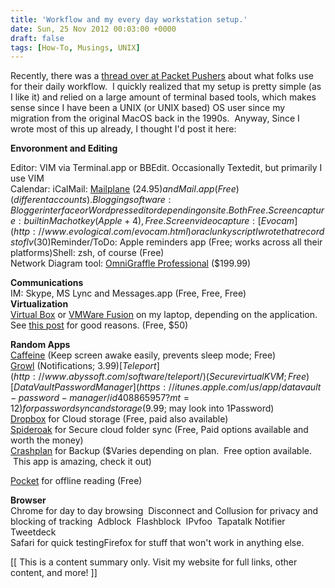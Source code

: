 ```yaml
---
title: 'Workflow and my every day workstation setup.'
date: Sun, 25 Nov 2012 00:03:00 +0000
draft: false
tags: [How-To, Musings, UNIX]
---
```


Recently, there was a [thread over at Packet Pushers](http://forum.packetpushers.net/showthread.php/309-Productivity-or-Social-Apps?p=1276) about what folks use for their daily workflow.  I quickly realized that my setup is pretty simple (as I like it) and relied on a large amount of terminal based tools, which makes sense since I have been a UNIX (or UNIX based) OS user since my migration from the original MacOS back in the 1990s.  Anyway, Since I wrote most of this up already, I thought I'd post it here:  
  
**Envoronment and Editing**  
  
Editor: VIM via Terminal.app or BBEdit. Occasionally Textedit, but primarily I use VIM  
Calendar: iCalMail: [Mailplane](http://mailplaneapp.com/) ($24.95) and Mail.app (Free) (different accounts).Blogging software: Blogger interface or Wordpress editor depending on site.  Both Free.Screen capture: built in Mac hotkey (Apple+4), Free.Screen video capture: [Evocam](http://www.evological.com/evocam.html) or a clunky script I wrote that records to flv ($30)Reminder/ToDo: Apple reminders app (Free; works across all their platforms)Shell: zsh, of course (Free)  
Network Diagram tool: [OmniGraffle Professional](http://www.omnigroup.com/products/omnigraffle/) ($199.99)  
  
  
**Communications**  
IM: Skype, MS Lync and Messages.app (Free, Free, Free)  
**Virtualization**  
[Virtual Box](https://www.virtualbox.org/) or [VMWare Fusion](http://store.vmware.com/store/vmware/pd/productID.165310200/Currency.USD/?src=PaidSearch_Google_eBiz_Fusion_US_Brand) on my laptop, depending on the application. See [this post](http://forum.packetpushers.net/showthread.php/309-Productivity-or-Social-Apps?p=1276) for good reasons. (Free, $50)  
  
  
**Random Apps**  
[Caffeine](https://itunes.apple.com/us/app/caffeine/id411246225?mt=12) (Keep screen awake easily, prevents sleep mode; Free)    
[Growl](https://itunes.apple.com/us/app/growl/id467939042?mt=12) (Notifications; $3.99)[Teleport](http://www.abyssoft.com/software/teleport/) (Secure virtual KVM; Free)  
[DataVault Password Manager](https://itunes.apple.com/us/app/datavault-password-manager/id408865957?mt=12) for password sync and storage ($9.99; may look into 1Password)  
[Dropbox](http://db.tt/iIXz2oDO) for Cloud storage (Free, paid also available)  
[Spideroak](https://spideroak.com/download/referral/1ddbb514c7eede1e37ad6411e76b549c) for Secure cloud folder sync (Free, Paid options available and worth the money)  
[Crashplan](http://www.crashplan.com/) for Backup ($Varies depending on plan.  Free option available.  This app is amazing, check it out)  
  
[Pocket](https://itunes.apple.com/us/app/pocket/id568494494?mt=12) for offline reading (Free)  

  

  
**Browser**  
Chrome for day to day browsing  Disconnect and Collusion for privacy and blocking of tracking  Adblock  Flashblock  IPvfoo  Tapatalk Notifier   Tweetdeck  
Safari for quick testingFirefox for stuff that won't work in anything else.

\[\[ This is a content summary only. Visit my website for full links, other content, and more! \]\]